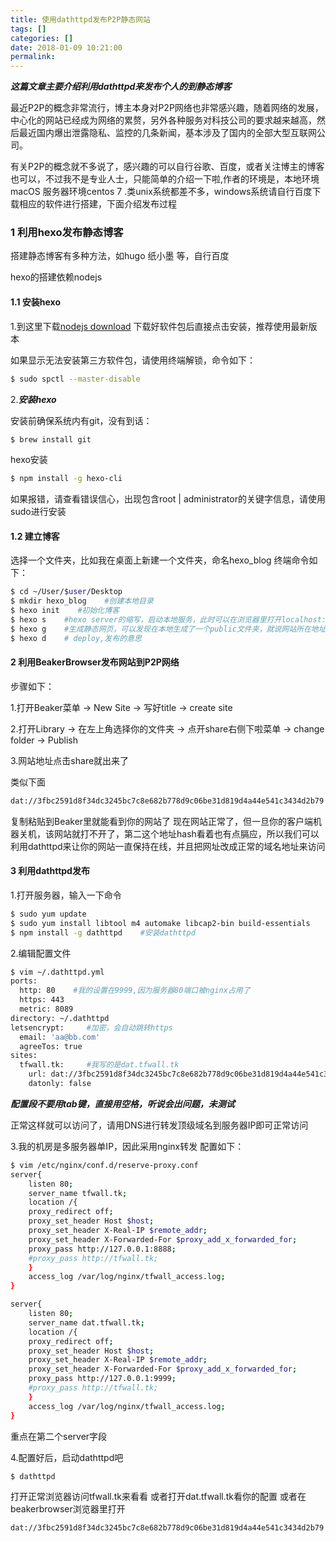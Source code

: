 ```yaml
---
title: 使用dathttpd发布P2P静态网站
tags: []
categories: []
date: 2018-01-09 10:21:00
permalink:
---
```




***这篇文章主要介绍利用dathttpd来发布个人的到静态博客***

最近P2P的概念非常流行，博主本身对P2P网络也非常感兴趣，随着网络的发展，中心化的网站已经成为网络的累赘，另外各种服务对科技公司的要求越来越高，然后最近国内爆出泄露隐私、监控的几条新闻，基本涉及了国内的全部大型互联网公司。

有关P2P的概念就不多说了，感兴趣的可以自行谷歌、百度，或者关注博主的博客也可以，不过我不是专业人士，只能简单的介绍一下啦,作者的环境是，本地环境macOS 服务器环境centos 7 .类unix系统都差不多，windows系统请自行百度下载相应的软件进行搭建，下面介绍发布过程

<!-- more -->

### 1 利用hexo发布静态博客
搭建静态博客有多种方法，如hugo 纸小墨 等，自行百度

hexo的搭建依赖nodejs

#### 1.1 安装hexo

1.到这里下载[nodejs download](https://nodejs.org/zh-cn/)  下载好软件包后直接点击安装，推荐使用最新版本

如果显示无法安装第三方软件包，请使用终端解锁，命令如下：

```bash
$ sudo spctl --master-disable
```
2.***安装hexo***

安装前确保系统内有git，没有到话：

```bash
$ brew install git
```
hexo安装

```bash
$ npm install -g hexo-cli
```
如果报错，请查看错误信心，出现包含root | administrator的关键字信息，请使用sudo进行安装

#### 1.2 建立博客
选择一个文件夹，比如我在桌面上新建一个文件夹，命名hexo_blog
终端命令如下：

```bash
$ cd ~/User/$user/Desktop
$ mkdir hexo_blog    #创建本地目录
$ hexo init    #初始化博客
$ hexo s    #hexo server的缩写，启动本地服务，此时可以在浏览器里打开localhost:4000 来查看网站的样子
$ hexo g    #生成静态网页，可以发现在本地生成了一个public文件夹，就说网站所在地址
$ hexo d    # deploy,发布的意思
```

#### 2 利用BeakerBrowser发布网站到P2P网络

步骤如下：

1.打开Beaker菜单 -> New Site -> 写好title -> create site 

2.打开Library -> 在左上角选择你的文件夹 -> 点开share右侧下啦菜单 -> change folder -> Publish

3.网站地址点击share就出来了

类似下面

```bash
dat://3fbc2591d8f34dc3245bc7c8e682b778d9c06be31d819d4a44e541c3434d2b79
```
复制粘贴到Beaker里就能看到你的网站了
现在网站正常了，但一旦你的客户端机器关机，该网站就打不开了，第二这个地址hash看着也有点膈应，所以我们可以利用dathttpd来让你的网站一直保持在线，并且把网址改成正常的域名地址来访问

#### 3 利用dathttpd发布
1.打开服务器，输入一下命令

```bash
$ sudo yum update
$ sudo yum install libtool m4 automake libcap2-bin build-essentials    #安装依赖包
$ npm install -g dathttpd    #安装dathttpd
```

2.编辑配置文件

```bash
$ vim ~/.dathttpd.yml
ports:
  http: 80    #我的设置在9999,因为服务器80端口被nginx占用了
  https: 443
  metric: 8089
directory: ~/.dathttpd
letsencrypt:     #加密，会自动跳转https
  email: 'aa@bb.com'
  agreeTos: true
sites:
  tfwall.tk:     #我写的是dat.tfwall.tk
    url: dat://3fbc2591d8f34dc3245bc7c8e682b778d9c06be31d819d4a44e541c3434d2b79
    datonly: false
```
***配置段不要用tab键，直接用空格，听说会出问题，未测试***

正常这样就可以访问了，请用DNS进行转发顶级域名到服务器IP即可正常访问

3.我的机房是多服务器单IP，因此采用nginx转发
配置如下：

```bash
$ vim /etc/nginx/conf.d/reserve-proxy.conf
server{
    listen 80;
    server_name tfwall.tk;
    location /{
	proxy_redirect off;
	proxy_set_header Host $host;
	proxy_set_header X-Real-IP $remote_addr;
	proxy_set_header X-Forwarded-For $proxy_add_x_forwarded_for;
	proxy_pass http://127.0.0.1:8888;
	#proxy_pass http://tfwall.tk;
    }
    access_log /var/log/nginx/tfwall_access.log;
}

server{
    listen 80;
    server_name dat.tfwall.tk;
    location /{
	proxy_redirect off;
	proxy_set_header Host $host;
	proxy_set_header X-Real-IP $remote_addr;
	proxy_set_header X-Forwarded-For $proxy_add_x_forwarded_for;
	proxy_pass http://127.0.0.1:9999;
	#proxy_pass http://tfwall.tk;
    }
    access_log /var/log/nginx/tfwall_access.log;
}
```
重点在第二个server字段

4.配置好后，启动dathttpd吧

```bash
$ dathttpd
```
打开正常浏览器访问tfwall.tk来看看
或者打开dat.tfwall.tk看你的配置
或者在beakerbrowser浏览器里打开

```bash
dat://3fbc2591d8f34dc3245bc7c8e682b778d9c06be31d819d4a44e541c3434d2b79
```